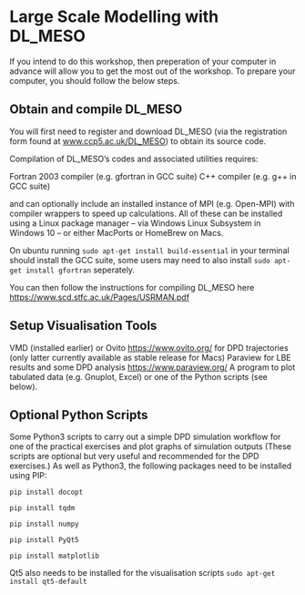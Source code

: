 # Large Scale Modelling with DL_MESO

If you intend to do this workshop, then preperation of your computer in advance will allow you to get the most out of the workshop. To prepare your computer, you should follow the below steps.

## Obtain and compile DL_MESO

You will first need to register and download DL_MESO (via the registration form found at www.ccp5.ac.uk/DL_MESO) to obtain its source code.
 
Compilation of DL_MESO’s codes and associated utilities requires:

Fortran 2003 compiler (e.g. gfortran in GCC suite)
C++ compiler (e.g. g++ in GCC suite)
 
and can optionally include an installed instance of MPI (e.g. Open-MPI) with compiler wrappers to speed up calculations. 
All of these can be installed using a Linux package manager – via Windows Linux Subsystem in Windows 10 – or either MacPorts or HomeBrew on Macs.

On ubuntu running ```sudo apt-get install build-essential``` in your terminal should install the GCC suite, some users may need to also install ```sudo apt-get install gfortran``` seperately.

You can then follow the instructions for compiling DL_MESO here https://www.scd.stfc.ac.uk/Pages/USRMAN.pdf
 

## Setup Visualisation Tools
 

VMD (installed earlier) or Ovito https://www.ovito.org/ for DPD trajectories (only latter currently available as stable release for Macs)
Paraview for LBE results and some DPD analysis https://www.paraview.org/
A program to plot tabulated data (e.g. Gnuplot, Excel) or one of the Python scripts (see below).


## Optional Python Scripts

Some Python3 scripts to carry out a simple DPD simulation workflow for one of the practical exercises and plot graphs of simulation outputs (These scripts are optional but very useful and recommended for the DPD exercises.) 
As well as Python3, the following packages need to be installed using PIP:
 

```pip install docopt```

```pip install tqdm```

```pip install numpy```

```pip install PyQt5```

```pip install matplotlib```

 
Qt5 also needs to be installed for the visualisation scripts ```sudo apt-get install qt5-default```
